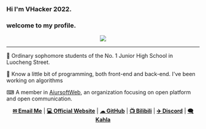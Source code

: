 ### Hi I'm VHacker 2022.
### welcome to my profile.
<p align="center">
<a href="//github.com/hv0905"><img src="https://github-readme-stats.vercel.app/api?username=xiangrui2019&hide_border=true&show_icons=true&theme=buefy"/></a>
</p>

---

📔 Ordinary sophomore students of the No. 1 Junior High School in Luocheng Street.

🚀 Know a little bit of programming, both front-end and back-end. I've been working on algorithms

⌨ A member in [AiursoftWeb](//www.aiursoft.com), an organization focusing on open platform and open communication.

<p align="center">
  <strong><a href="mailto:edgeneko@aiursoft.com">✉ Email Me</a></strong> |
  <strong><a href="//edgeneko.aiursoft.com">💻 Official Website</a></strong> |
  <strong><a href="//github.com/hv0905"> ☁ GitHub</a></strong> |
  <strong><a href="//space.bilibili.com/26158913">📺 Bilibili</a></strong> |
  <strong><a href="https://discord.gg/8dWcRHqdAU">✈️ Discord</a></strong> |
  <strong><a href="https://web.kahla.app/user/bcbd915e-6d11-4cc0-8093-d64222e46724">🗨 Kahla</a></strong>
</p>

<!--
**Xiangrui2019/Xiangrui2019** is a ✨ _special_ ✨ repository because its `README.md` (this file) appears on your GitHub profile.

Here are some ideas to get you started:

- 🔭 I’m currently working on ...
- 🌱 I’m currently learning ...
- 👯 I’m looking to collaborate on ...
- 🤔 I’m looking for help with ...
- 💬 Ask me about ...
- 📫 How to reach me: ...
- 😄 Pronouns: ...
- ⚡ Fun fact: ...
-->
